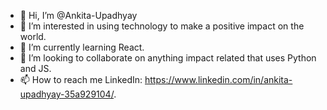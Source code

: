 - 👋 Hi, I’m @Ankita-Upadhyay
- 👀 I’m interested in using technology to make a positive impact on the world. 
- 🌱 I’m currently learning React. 
- 💞️ I’m looking to collaborate on anything impact related that uses Python and JS. 
- 📫 How to reach me LinkedIn: https://www.linkedin.com/in/ankita-upadhyay-35a929104/. 

<!---
Ankita-Upadhyay/Ankita-Upadhyay is a ✨ special ✨ repository because its `README.md` (this file) appears on your GitHub profile.
You can click the Preview link to take a look at your changes.
--->
